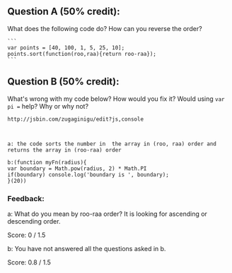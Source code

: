 ## Question A (50% credit): 

What does the following code do?  How can you reverse the order?

    ```
    var points = [40, 100, 1, 5, 25, 10];
    points.sort(function(roo,raa){return roo-raa});
    ```

## Question B (50% credit): 

What's wrong with my code below?  How would you fix it?  Would using `var pi =` help? Why or why not?

    http://jsbin.com/zugaginigu/edit?js,console
    


    a: the code sorts the number in  the array in (roo, raa) order and returns the array in (roo-raa) order

    b:(function myFn(radius){
    var boundary = Math.pow(radius, 2) * Math.PI
    if(boundary) console.log('boundary is ', boundary);
    }(20))


### Feedback:

a: What do you mean by roo-raa order?  It is looking for ascending or descending order.

Score: 0 / 1.5

b: You have not answered all the questions asked in b. 

Score: 0.8 / 1.5

